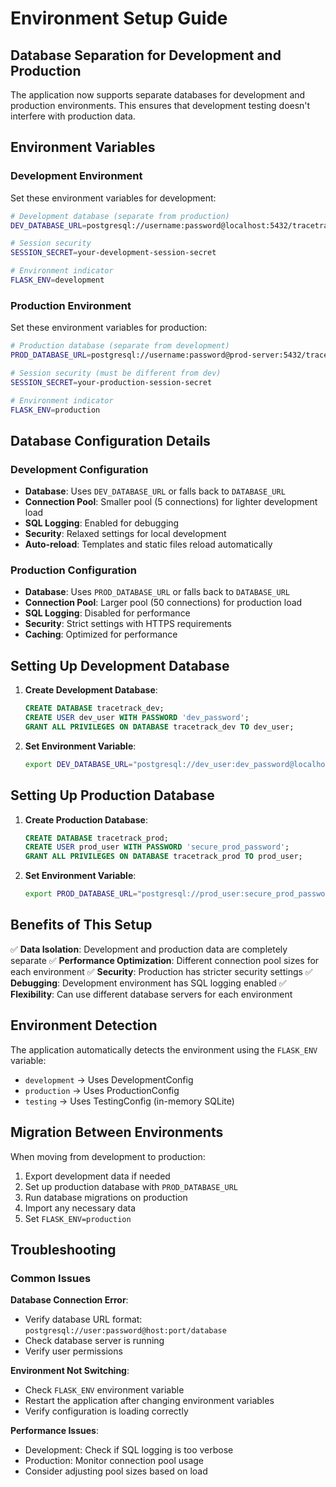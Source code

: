 # Environment Setup Guide

## Database Separation for Development and Production

The application now supports separate databases for development and production environments. This ensures that development testing doesn't interfere with production data.

## Environment Variables

### Development Environment
Set these environment variables for development:
```bash
# Development database (separate from production)
DEV_DATABASE_URL=postgresql://username:password@localhost:5432/tracetrack_dev

# Session security
SESSION_SECRET=your-development-session-secret

# Environment indicator
FLASK_ENV=development
```

### Production Environment
Set these environment variables for production:
```bash
# Production database (separate from development)
PROD_DATABASE_URL=postgresql://username:password@prod-server:5432/tracetrack_prod

# Session security (must be different from dev)
SESSION_SECRET=your-production-session-secret

# Environment indicator
FLASK_ENV=production
```

## Database Configuration Details

### Development Configuration
- **Database**: Uses `DEV_DATABASE_URL` or falls back to `DATABASE_URL`
- **Connection Pool**: Smaller pool (5 connections) for lighter development load
- **SQL Logging**: Enabled for debugging
- **Security**: Relaxed settings for local development
- **Auto-reload**: Templates and static files reload automatically

### Production Configuration
- **Database**: Uses `PROD_DATABASE_URL` or falls back to `DATABASE_URL`
- **Connection Pool**: Larger pool (50 connections) for production load
- **SQL Logging**: Disabled for performance
- **Security**: Strict settings with HTTPS requirements
- **Caching**: Optimized for performance

## Setting Up Development Database

1. **Create Development Database**:
   ```sql
   CREATE DATABASE tracetrack_dev;
   CREATE USER dev_user WITH PASSWORD 'dev_password';
   GRANT ALL PRIVILEGES ON DATABASE tracetrack_dev TO dev_user;
   ```

2. **Set Environment Variable**:
   ```bash
   export DEV_DATABASE_URL="postgresql://dev_user:dev_password@localhost:5432/tracetrack_dev"
   ```

## Setting Up Production Database

1. **Create Production Database**:
   ```sql
   CREATE DATABASE tracetrack_prod;
   CREATE USER prod_user WITH PASSWORD 'secure_prod_password';
   GRANT ALL PRIVILEGES ON DATABASE tracetrack_prod TO prod_user;
   ```

2. **Set Environment Variable**:
   ```bash
   export PROD_DATABASE_URL="postgresql://prod_user:secure_prod_password@prod-server:5432/tracetrack_prod"
   ```

## Benefits of This Setup

✅ **Data Isolation**: Development and production data are completely separate
✅ **Performance Optimization**: Different connection pool sizes for each environment
✅ **Security**: Production has stricter security settings
✅ **Debugging**: Development environment has SQL logging enabled
✅ **Flexibility**: Can use different database servers for each environment

## Environment Detection

The application automatically detects the environment using the `FLASK_ENV` variable:
- `development` → Uses DevelopmentConfig
- `production` → Uses ProductionConfig  
- `testing` → Uses TestingConfig (in-memory SQLite)

## Migration Between Environments

When moving from development to production:
1. Export development data if needed
2. Set up production database with `PROD_DATABASE_URL`
3. Run database migrations on production
4. Import any necessary data
5. Set `FLASK_ENV=production`

## Troubleshooting

### Common Issues

**Database Connection Error**:
- Verify database URL format: `postgresql://user:password@host:port/database`
- Check database server is running
- Verify user permissions

**Environment Not Switching**:
- Check `FLASK_ENV` environment variable
- Restart the application after changing environment variables
- Verify configuration is loading correctly

**Performance Issues**:
- Development: Check if SQL logging is too verbose
- Production: Monitor connection pool usage
- Consider adjusting pool sizes based on load